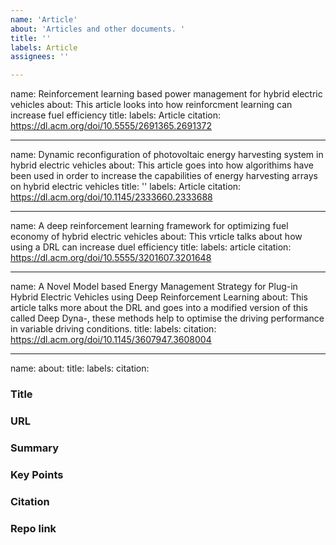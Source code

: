```yaml
---
name: 'Article'
about: 'Articles and other documents. '
title: ''
labels: Article
assignees: ''

---
```

name: Reinforcement learning based power management for hybrid electric vehicles
about: This article looks into how reinforcment learning can increase fuel efficiency 
title:
labels: Article
citation: https://dl.acm.org/doi/10.5555/2691365.2691372

---
name: Dynamic reconfiguration of photovoltaic energy harvesting system in hybrid electric vehicles
about: This article goes into how algorithims have been used in order to increase the capabilities of energy harvesting arrays on hybrid electric vehicles
title: ''
labels: Article
citation: https://dl.acm.org/doi/10.1145/2333660.2333688

---

name: A deep reinforcement learning framework for optimizing fuel economy of hybrid electric vehicles
about: This vrticle talks about how using a DRL can increase duel efficiency
title: 
labels: article
citation: https://dl.acm.org/doi/10.5555/3201607.3201648

---

name: A Novel Model based Energy Management Strategy for Plug-in Hybrid Electric Vehicles using Deep Reinforcement Learning
about: This article talks more about the DRL and goes into a modified version of this called Deep Dyna-, these methods help to optimise the driving performance in variable driving conditions.
title: 
labels: 
citation: https://dl.acm.org/doi/10.1145/3607947.3608004

---
name:
about:
title: 
labels: 
citation:

### Title

### URL

### Summary 

### Key Points 

### Citation

### Repo link
